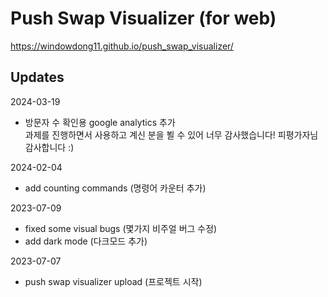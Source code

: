 # Push Swap Visualizer (for web)

https://windowdong11.github.io/push_swap_visualizer/

## Updates
2024-03-19
- 방문자 수 확인용 google analytics 추가  
  과제를 진행하면서 사용하고 계신 분을 뵐 수 있어 너무 감사했습니다! 피평가자님 감사합니다 :)

2024-02-04
- add counting commands (명령어 카운터 추가)  

2023-07-09
- fixed some visual bugs (몇가지 비주얼 버그 수정)  
- add dark mode (다크모드 추가)  

2023-07-07
- push swap visualizer upload (프로젝트 시작)
